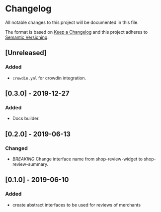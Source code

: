 # Changelog

All notable changes to this project will be documented in this file.

The format is based on [Keep a Changelog](http://keepachangelog.com/en/1.0.0/)
and this project adheres to [Semantic Versioning](http://semver.org/spec/v2.0.0.html).

## [Unreleased]

### Added
- `crowdin.yml` for crowdin integration. 

## [0.3.0] - 2019-12-27
### Added
- Docs builder.

## [0.2.0] - 2019-06-13

### Changed

- *BREAKING* Change interface name from shop-review-widget to shop-review-summary.

## [0.1.0] - 2019-06-10

### Added
- create abstract interfaces to be used for reviews of merchants
